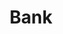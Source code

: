 ---
title: Bank
tags: ["bank", "finance", "money", "savings", "credit", "investment", "loan"]
icon: bank
svg: '<svg xmlns="http://www.w3.org/2000/svg" width="24" height="24" fill="none" viewBox="0 0 24 24" stroke-width="1.5" stroke-linecap="round" stroke-linejoin="round" stroke="currentColor"><path d="M12 8.94V18m5-9.06V18M7 8.94V18m5.447-14.894 7.764 3.908c.944.475.608 1.907-.447 1.907H4.236c-1.055 0-1.391-1.432-.447-1.907l7.764-3.908a1 1 0 0 1 .894 0M19.5 21h-15a1.5 1.5 0 0 1 0-3h15a1.5 1.5 0 0 1 0 3"/></svg>'
---